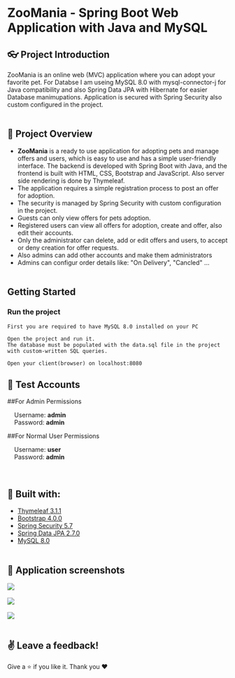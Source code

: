 # ZooMania - Spring Boot Web Application with Java and MySQL

## :eyeglasses: Project Introduction
ZooMania is an online web (MVC) application where you can adopt your favorite pet. For Databse I am useing MySQL 8.0 with mysql-connector-j for Java compatibility and also Spring Data JPA with Hibernate for easier Database manimupations. Application is secured with Spring Security also custom configured in the project.
<br/><br/>

## 📝 Project Overview
-	**ZooMania** is a ready to use application for adopting pets and manage offers and users, which is easy to use and has a simple user-friendly interface. The backend is developed with Spring Boot with Java, and the frontend is built with HTML, CSS, Bootstrap and JavaScript. Also server side rendering is done by Thymeleaf.
-	The application requires a simple registration process to post an offer for adoption.
-	The security is managed by Spring Security with custom configuration in the project.
-	Guests can only view offers for pets adoption.
-	Registered users can view all offers for adoption, create and offer, also edit their accounts.
-	Only the administrator can delete, add or edit offers and users, to accept or deny creation for offer requests.
-	Also admins can add other accounts and make them administrators
-	Admins can configur order details like: "On Delivery", "Cancled" ...
<br/><br/>

## Getting Started <a name = "getting_started"></a>

### Run the project

```
First you are required to have MySQL 8.0 installed on your PC
```
```
Open the project and run it.
The database must be populated with the data.sql file in the project with custom-written SQL queries.
```
```
Open your client(browser) on localhost:8080
```

## 🧪 Test Accounts
##For Admin Permissions

&nbsp;&nbsp;&nbsp;&nbsp;Username: **admin**  
&nbsp;&nbsp;&nbsp;&nbsp;Password: **admin**  

##For Normal User Permissions

&nbsp;&nbsp;&nbsp;&nbsp;Username: **user**  
&nbsp;&nbsp;&nbsp;&nbsp;Password: **admin**  
<br/><br/>

## :hammer: Built with:
* [Thymeleaf 3.1.1](https://www.thymeleaf.org/)
* [Bootstrap 4.0.0](https://getbootstrap.com/docs/4.0/getting-started/introduction//)
* [Spring Security 5.7](https://spring.io/projects/spring-security)
* [Spring Data JPA 2.7.0](https://spring.io/projects/spring-data-jpa)
* [MySQL 8.0](https://dev.mysql.com/doc/relnotes/mysql/8.0/en/)
<br/><br/>

## 📸 Application screenshots
<kbd><img src="https://user-images.githubusercontent.com/48069264/211287068-d4035522-5e0b-4108-b03b-eb580b7e41b4.png"/></kbd>
<br/><br/>
<kbd><img src="https://user-images.githubusercontent.com/48069264/211287192-cc9ee5a2-abb6-45ec-8022-bd735f16f38f.png"/></kbd>
<br/><br/>
<kbd><img src="https://user-images.githubusercontent.com/48069264/211287225-02ba5ff3-3e06-4a6c-973b-48548cc1f414.png"/></kbd>
<br/><br/>

## :v: Leave a feedback!

Give a :star: if you like it.
Thank you ❤️
<br/><br/>

